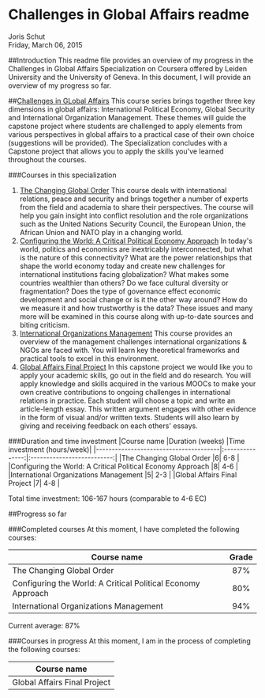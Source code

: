 # Challenges in Global Affairs readme
Joris Schut  
Friday, March 06, 2015  

##Introduction
This readme file provides an overview of my progress in the Challenges in Global Affairs Specialization on Coursera offered by Leiden University and the University of Geneva. In this document, I will provide an overview of my progress so far.

##[Challenges in GLobal Affairs](https://www.coursera.org/specialization/globalaffairs/3/overview)
This course series brings together three key dimensions in global affairs: International Political Economy, Global Security and International Organization Management. These themes will guide the capstone project where students are challenged to apply elements from various perspectives in global affairs to a practical case of their own choice (suggestions will be provided). The Specialization concludes with a Capstone project that allows you to apply the skills you've learned throughout the courses.

###Courses in this specialization
 1. [The Changing Global Order](https://www.coursera.org/course/globalorder)
    This course deals with international relations, peace and security and brings together a number of experts from the field and academia to share their perspectives. The course will help you gain insight into conflict resolution and the role organizations such as the United Nations Security Council, the European Union, the African Union and NATO play in a changing world.
 2. [Configuring the World: A Critical Political Economy Approach](https://www.coursera.org/course/configuringworld)
    In today's world, politics and economics are inextricably interconnected, but what is the nature of this connectivity? What are the power relationships that shape the world economy today and create new challenges for international institutions facing globalization? What makes some countries wealthier than others? Do we face cultural diversity or fragmentation? Does the type of governance effect economic development and social change or is it the other way around? How do we measure it and how trustworthy is the data? These issues and many more will be examined in this course along with up-to-date sources and biting criticism.
 3. [International Organizations Management](https://www.coursera.org/course/interorg)
    This course provides an overview of the management challenges international organizations & NGOs are faced with. You will learn key theoretical frameworks and practical tools to excel in this environment.
 4. [Global Affairs Final Project](https://www.coursera.org/course/globalaffairsfinal)
    In this capstone project we would like you to apply your academic skills, go out in the field and do research. You will apply knowledge and skills acquired in the various MOOCs to make your own creative contributions to ongoing challenges in international relations in practice. Each student will choose a topic and write an article-length essay. This written argument engages with other evidence in the form of visual and/or written texts. Students will also learn by giving and receiving feedback on each others' essays.

###Duration and time investment
|Course name                            |Duration (weeks) |Time investment (hours/week)|
|---------------------------------------|:---------------:|:--------------------------:|
|The Changing Global Order              |6| 6-8 |
|Configuring the World: A Critical Political Economy Approach   |8| 4-6 |
|International Organizations Management |5| 2-3 |
|Global Affairs Final Project           |7| 4-8 |

Total time investment: 106-167 hours (comparable to 4-6 EC)

##Progress so far

###Completed courses
At this moment, I have completed the following courses:

|Course name                            |Grade |
|---------------------------------------|:----:|
|The Changing Global Order              | 87%  |
|Configuring the World: A Critical Political Economy Approach   | 80%  |
|International Organizations Management | 94%  |

Current average: 87%

###Courses in progress
At this moment, I am in the process of completing the following courses:

|Course name                  |
|-----------------------------|
|Global Affairs Final Project |
